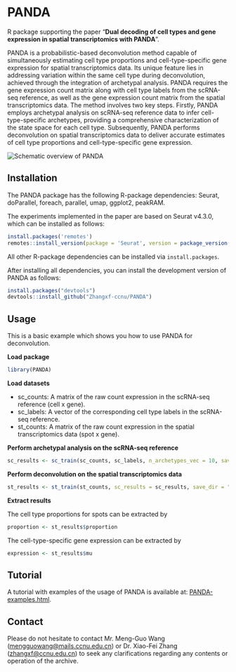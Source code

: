 
<!-- README.md is generated from README.Rmd. Please edit that file -->

# PANDA

<!-- badges: start -->
<!-- badges: end -->

R package supporting the paper “**Dual decoding of cell types and gene
expression in spatial transcriptomics with PANDA**”.

PANDA is a probabilistic-based deconvolution method capable of
simultaneously estimating cell type proportions and cell-type-specific
gene expression for spatial transcriptomics data. Its unique feature
lies in addressing variation within the same cell type during
deconvolution, achieved through the integration of archetypal analysis.
PANDA requires the gene expression count matrix along with cell type
labels from the scRNA-seq reference, as well as the gene expression
count matrix from the spatial transcriptomics data. The method involves
two key steps. Firstly, PANDA employs archetypal analysis on scRNA-seq
reference data to infer cell-type-specific archetypes, providing a
comprehensive characterization of the state space for each cell type.
Subsequently, PANDA performs deconvolution on spatial transcriptomics
data to deliver accurate estimates of cell type proportions and
cell-type-specific gene expression.

![Schematic overview of PANDA](figure1.png)

## Installation

The PANDA package has the following R-package dependencies: Seurat,
doParallel, foreach, parallel, umap, ggplot2, peakRAM.

The experiments implemented in the paper are based on Seurat v4.3.0,
which can be installed as follows:

``` r
install.packages('remotes')
remotes::install_version(package = 'Seurat', version = package_version('4.3.0'))
```

All other R-package dependencies can be installed via
`install.packages`.

After installing all dependencies, you can install the development
version of PANDA as follows:

``` r
install.packages("devtools")
devtools::install_github("Zhangxf-ccnu/PANDA")
```

## Usage

This is a basic example which shows you how to use PANDA for
deconvolution.

**Load package**

``` r
library(PANDA)
```

**Load datasets**

-   sc_counts: A matrix of the raw count expression in the scRNA-seq
    reference (cell x gene).
-   sc_labels: A vector of the corresponding cell type labels in the
    scRNA-seq reference.
-   st_counts: A matrix of the raw count expression in the spatial
    transcriptomics data (spot x gene).

**Perform archetypal analysis on the scRNA-seq reference**

``` r
sc_results <- sc_train(sc_counts, sc_labels, n_archetypes_vec = 10, save_dir = "./PANDA_results/sc_results")
```

**Perform deconvolution on the spatial transcriptomics data**

``` r
st_results <- st_train(st_counts, sc_results = sc_results, save_dir = "./PANDA_results/st_results")
```

**Extract results**

The cell type proportions for spots can be extracted by

``` r
proportion <- st_results$proportion
```

The cell-type-specific gene expression can be extracted by

``` r
expression <- st_results$mu
```

## Tutorial

A tutorial with examples of the usage of PANDA is available at:
[PANDA-examples.html](https://github.com/Zhangxf-ccnu/PANDA-examples).

## Contact

Please do not hesitate to contact Mr. Meng-Guo Wang
(<mengguowang@mails.ccnu.edu.cn>) or Dr. Xiao-Fei Zhang
(<zhangxf@ccnu.edu.cn>) to seek any clarifications regarding any
contents or operation of the archive.
